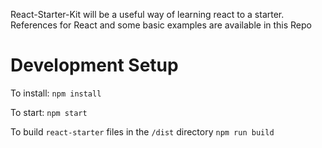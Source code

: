 React-Starter-Kit will be a useful way of learning react to a starter. 
References for React and some basic examples are available in this Repo

# Development Setup


To install:
`npm install`

To start:
`npm start`

To build `react-starter` files in the `/dist` directory
`npm run build`

